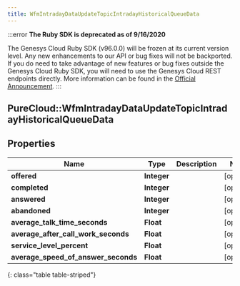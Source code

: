 ```yaml
---
title: WfmIntradayDataUpdateTopicIntradayHistoricalQueueData
---
```


:::error
**The Ruby SDK is deprecated as of 9/16/2020**

The Genesys Cloud Ruby SDK (v96.0.0) will be frozen at its current version level. Any new enhancements to our API or bug fixes will not be backported. If you do need to take advantage of new features or bug fixes outside the Genesys Cloud Ruby SDK, you will need to use the Genesys Cloud REST endpoints directly. More information can be found in the [Official Announcement](https://developer.mypurecloud.com/forum/t/announcement-genesys-cloud-ruby-sdk-end-of-life/8850).
:::


## PureCloud::WfmIntradayDataUpdateTopicIntradayHistoricalQueueData

## Properties

|Name | Type | Description | Notes|
|------------ | ------------- | ------------- | -------------|
| **offered** | **Integer** |  | [optional] |
| **completed** | **Integer** |  | [optional] |
| **answered** | **Integer** |  | [optional] |
| **abandoned** | **Integer** |  | [optional] |
| **average_talk_time_seconds** | **Float** |  | [optional] |
| **average_after_call_work_seconds** | **Float** |  | [optional] |
| **service_level_percent** | **Float** |  | [optional] |
| **average_speed_of_answer_seconds** | **Float** |  | [optional] |
{: class="table table-striped"}


